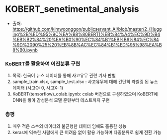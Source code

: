 # KOBERT_senetimental_analysis
  - 출처:  https://github.com/kimwoonggon/publicservant_AI/blob/master/2_(Hugging%2B%ED%95%9C%EA%B8%80BERT)%EB%84%A4%EC%9D%B4%EB%B2%84%20%EA%B0%90%EC%84%B1%EB%B6%84%EC%84%9D%2090%25%20%EB%8B%AC%EC%84%B1%ED%95%98%EA%B8%B0.ipynb

### KoBERT를 활용하여 이진분류 구현
 1. 목적: 한국어 뉴스 데이터를 통해 사고유무 관련 기사 판별
 1. sample_train.xlsx, sample_test.xlsx : 사고유무에 대해 간단히 라벨링 된 뉴스데이터 (사고O: 0, 사고X: 1)
 2. KoBERT(tensorflow)_colab.ipynb: colab 버전으로 구성하였으며 KoBERT에 DNN을 쌓아 감성분석 모델 훈련부터 테스트까지 구현

### 총평
 1. 매우 적은 소수의 데이터와 불균형한 데이터 임에도 훌륭한 성능
 2. keras에 익숙한 사람에게 큰 어려움 없이 활용 가능하며 다중분류로 쉽게 전환 가능
